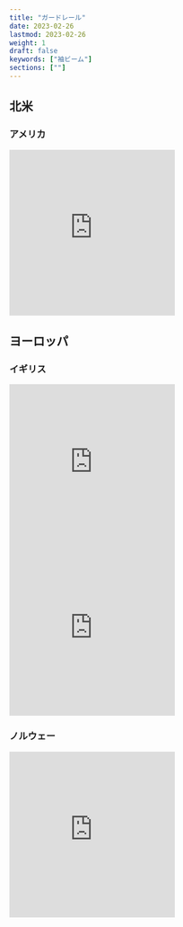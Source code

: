 ```yaml
---
title: "ガードレール"
date: 2023-02-26
lastmod: 2023-02-26
weight: 1
draft: false
keywords: ["袖ビーム"]
sections: [""]
---
```


## 北米
### アメリカ

<div class="googlemap-if">
<iframe src="https://www.google.com/maps/embed?pb=!4v1679668948766!6m8!1m7!1sCmdK8x5XRvgDCh1STuMhfg!2m2!1d41.86312490464449!2d-123.310511631756!3f18.648354665421678!4f-13.744908456549283!5f1.6263727861575448" width="295" height="295" style="border:0;" allowfullscreen="" loading="lazy" referrerpolicy="no-referrer-when-downgrade"></iframe>
</div>

## ヨーロッパ

### イギリス

<div class="googlemap-if">
<iframe src="https://www.google.com/maps/embed?pb=!4v1679667402158!6m8!1m7!1sNGc5Pw0jiu_2j2MA2Wf24Q!2m2!1d57.58620756335244!2d-3.573582216155249!3f231.95354034586214!4f-33.02654280722726!5f3.325193203789971" width="295" height="295" style="border:0;" allowfullscreen="" loading="lazy" referrerpolicy="no-referrer-when-downgrade"></iframe>
<iframe src="https://www.google.com/maps/embed?pb=!4v1679667472287!6m8!1m7!1s3FcnyfKEmBgPz_8v2LtXdQ!2m2!1d57.59064246249697!2d-3.575600463505026!3f192.587047830074!4f-0.5706466671248194!5f3.325193203789971" width="295" height="295" style="border:0;" allowfullscreen="" loading="lazy" referrerpolicy="no-referrer-when-downgrade"></iframe>
</div>


### ノルウェー

<div class="googlemap-if">
<iframe src="https://www.google.com/maps/embed?pb=!4v1679572368122!6m8!1m7!1seD_jmFvi4yHLLqHszO5Jvw!2m2!1d65.40608887843212!2d21.10593071241713!3f259.75322023280444!4f-26.897065870979546!5f1.7609169587999745" width="295" height="295" style="border:0;" allowfullscreen="" loading="lazy" referrerpolicy="no-referrer-when-downgrade"></iframe>
</div>
